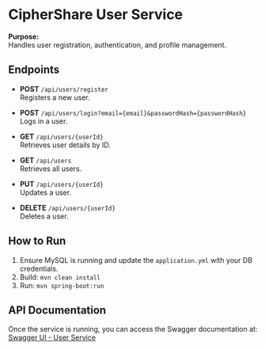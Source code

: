 # CipherShare User Service

**Purpose:**  
Handles user registration, authentication, and profile management.


## Endpoints

- **POST** `/api/users/register`  
  Registers a new user.

- **POST** `/api/users/login?email={email}&passwordHash={passwordHash}`  
  Logs in a user.

- **GET** `/api/users/{userId}`  
  Retrieves user details by ID.

- **GET** `/api/users`  
  Retrieves all users.

- **PUT** `/api/users/{userId}`  
  Updates a user.

- **DELETE** `/api/users/{userId}`  
  Deletes a user.

## How to Run

1. Ensure MySQL is running and update the `application.yml` with your DB credentials.
2. Build: `mvn clean install`
3. Run: `mvn spring-boot:run`


## API Documentation
Once the service is running, you can access the Swagger documentation at:
[Swagger UI - User Service](http://localhost:8080/swagger-ui.html)
